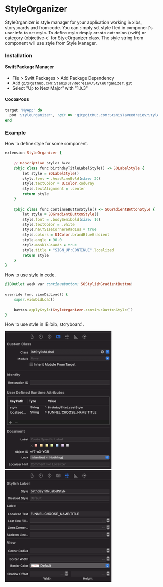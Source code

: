 # StyleOrganizer
StyleOrganizer is style manager for your application working in xibs, storyboards and from code. You can simply set style filed in component's user info to set style. To define style simply create extension (swift) or category (objective-c) for StyleOrganizer class. The style string from component will use style from Style Manager.

### Installation

#### Swift Package Manager

- File > Swift Packages > Add Package Dependency
- Add `git@github.com:StanislavRedreiev/StyleOrganizer.git`
- Select "Up to Next Major" with "1.0.3"

#### CocoaPods

```ruby
target 'MyApp' do
  pod 'StyleOrganizer', :git => 'git@github.com:StanislavRedreiev/StyleOrganizer.git'
end
```

### Example

How to define style for some component.
```ruby
extension StyleOrganizer {

    // Description styles here
    @objc class func birthdayTitleLabelStyle() -> SOLabelStyle {
        let style = SOLabelStyle()
        style.font = .headlineBold(size: 29)
        style.textColor = UIColor.codGray
        style.textAlignment = .center
        return style
    }
    
    @objc class func continueButtonStyle() -> SOGradientButtonStyle {
        let style = SOGradientButtonStyle()
        style.font = .bodySemibold(size: 16)
        style.textColor = .white
        style.halfSizeCornereRadius = true
        style.colors = UIColor.brandBlueGradient
        style.angle = 90.0
        style.maskToBounds = true
        style.title = "SIGN_UP:CONTINUE".localized
        return style
    }
}
```
How to use style in code.
```ruby
@IBOutlet weak var continueButton: SOStylishGradientButton!

override func viewDidLoad() {
    super.viewDidLoad()

    button.applyStyle(StyleOrganizer.continueButtonStyle())
}
```
How to use style in IB (xib, storyboard).

<img src="https://github.com/StanislavRedreiev/StyleOrganizer/blob/main/documentation/images/example_setup_style_ib_1.png" alt="xib" title="xib" width="350"/>
<img src="https://github.com/StanislavRedreiev/StyleOrganizer/blob/main/documentation/images/example_setup_style_ib_2.png" alt="xib" title="xib" width="350"/>
